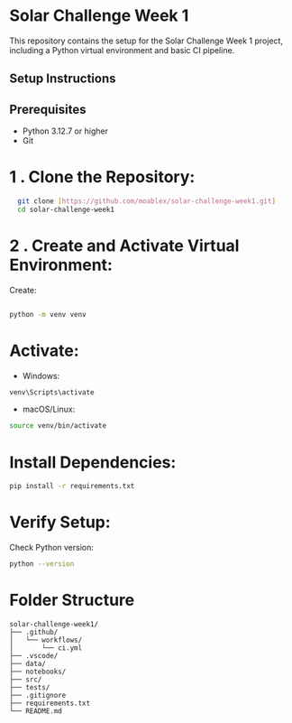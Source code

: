 # Solar Challenge Week 1

This repository contains the setup for the Solar Challenge Week 1 project, including a Python virtual environment and basic CI pipeline.

## Setup Instructions

## Prerequisites

- Python 3.12.7 or higher
- Git

# 1 . Clone the Repository:

```bash
  git clone [https://github.com/moablex/solar-challenge-week1.git]
  cd solar-challenge-week1
```

# 2 . Create and Activate Virtual Environment:

Create:

```bash

python -m venv venv

```

# Activate:

- Windows:

```bash
venv\Scripts\activate

```

- macOS/Linux:

```bash
source venv/bin/activate
```

# Install Dependencies:

```bash
pip install -r requirements.txt
```

# Verify Setup:

Check Python version:

```bash
python --version
```

# Folder Structure

```plain
solar-challenge-week1/
├── .github/
│   └── workflows/
│       └── ci.yml
├── .vscode/
├── data/
├── notebooks/
├── src/
├── tests/
├── .gitignore
├── requirements.txt
└── README.md
```
